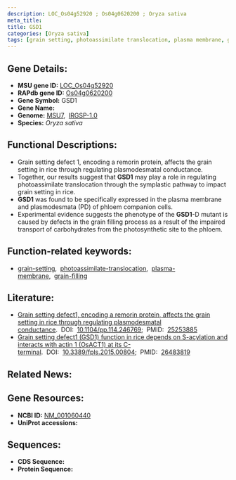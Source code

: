 ```yaml
---
description: LOC_Os04g52920 ; Os04g0620200 ; Oryza sativa
meta_title:
title: GSD1
categories: [Oryza sativa]
tags: [grain setting, photoassimilate translocation, plasma membrane, grain filling]
---
```


## Gene Details:
- **MSU gene ID:** [LOC_Os04g52920](http://rice.uga.edu/cgi-bin/ORF_infopage.cgi?orf=LOC_Os04g52920)  
- **RAPdb gene ID:** [Os04g0620200](https://rapdb.dna.affrc.go.jp/locus/?name=Os04g0620200)  
- **Gene Symbol:** GSD1
- **Gene Name:**
- **Genome:**  [MSU7](http://rice.uga.edu/),&nbsp;&nbsp;[IRGSP-1.0](https://rapdb.dna.affrc.go.jp/download/irgsp1.html)
- **Species:** *Oryza sativa*

## Functional Descriptions:
   - Grain setting defect 1, encoding a remorin protein, affects the grain setting in rice through regulating plasmodesmatal conductance.
   - Together, our results suggest that **GSD1** may play a role in regulating photoassimilate translocation through the symplastic pathway to impact grain setting in rice.
   - **GSD1** was found to be specifically expressed in the plasma membrane and plasmodesmata (PD) of phloem companion cells.
   - Experimental evidence suggests the phenotype of the **GSD1**-D mutant is caused by defects in the grain filling process as a result of the impaired transport of carbohydrates from the photosynthetic site to the phloem.

## Function-related keywords:
   - [grain-setting](/tags/grain-setting/),&nbsp;&nbsp;[photoassimilate-translocation](/tags/photoassimilate-translocation/),&nbsp;&nbsp;[plasma-membrane](/tags/plasma-membrane/),&nbsp;&nbsp;[grain-filling](/tags/grain-filling/)

## Literature:
   - [Grain setting defect1, encoding a remorin protein, affects the grain setting in rice through regulating plasmodesmatal conductance](https://www.doi.org/10.1104/pp.114.246769).&nbsp;&nbsp;DOI:&nbsp;&nbsp;[10.1104/pp.114.246769](https://www.doi.org/10.1104/pp.114.246769);&nbsp;&nbsp;PMID:&nbsp;&nbsp;[25253885](https://pubmed.ncbi.nlm.nih.gov/25253885/)
   - [Grain setting defect1 (GSD1) function in rice depends on S-acylation and interacts with actin 1 (OsACT1) at its C-terminal](https://www.doi.org/10.3389/fpls.2015.00804).&nbsp;&nbsp;DOI:&nbsp;&nbsp;[10.3389/fpls.2015.00804](https://www.doi.org/10.3389/fpls.2015.00804);&nbsp;&nbsp;PMID:&nbsp;&nbsp;[26483819](https://pubmed.ncbi.nlm.nih.gov/26483819/)

## Related News:

## Gene Resources:
- **NCBI ID:**  [NM_001060440](http://www.ncbi.nlm.nih.gov/nuccore/NM_001060440)
- **UniProt accessions:** [](https://www.uniprot.org/uniprotkb//entry)

## Sequences:
- **CDS Sequence:**
- **Protein Sequence:**
